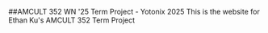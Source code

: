 ##AMCULT 352 WN '25 Term Project - Yotonix 2025
This is the website for Ethan Ku's AMCULT 352 Term Project